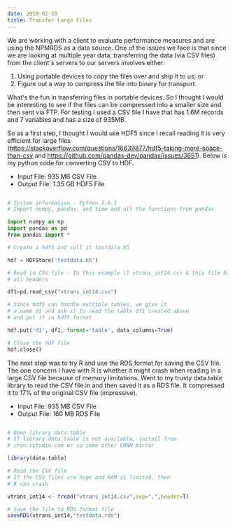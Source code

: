 ```yaml
---
date: 2018-02-10
title: Transfer Large Files
---
```

We are working with a client to evaluate performance measures and are using the NPMRDS as a data source. One of the issues we face is that since we are looking at multiple year data, transferring the data (via CSV files) from the client's servers to our servers involves either:

1. Using portable devices to copy the files over and ship it to us; or
2. Figure out a way to compress the file into binary for transport.

What's the fun in transferring files in portable devices. So I thought I would be interesting to see if the files can be compressed into a smaller size and then sent via FTP. For testing I used a CSV file I have that has 1.6M records and 7 variables and has a size of 935MB. 

So as a first step, I thought I would use HDF5 since I recall reading it is very efficient for large files (https://stackoverflow.com/questions/16639877/hdf5-taking-more-space-than-csv and https://github.com/pandas-dev/pandas/issues/3651). Below is my python code for converting CSV to HDF. 

- Input File: 935 MB CSV File
- Output File: 1.35 GB HDF5 File

```python 

# System information - Python 3.6.1
# Import numpy, pandas, and time and all the functions from pandas

import numpy as np
import pandas as pd
from pandas import *

# Create a hdf5 and call it testdata.h5

hdf = HDFStore('testdata.h5')

# Read in CSV file - In this example it vtrans_int14.csv & this file has 
# all headers

df1=pd.read_csv("vtrans_int14.csv")

# Since hdf5 can handle multiple tables, we give it 
# a name d1 and ask it to read the table df1 created above 
# and put it in hdf5 format

hdf.put('d1', df1, format='table', data_columns=True)

# Close the hdf file
hdf.close()

```
The next step was to try R and use the RDS format for saving the CSV file. The one concern I have with R is whether it might crash when reading in a large CSV file because of memory limitations. Went to my trusty data.table library to read the CSV file in and then saved it as a RDS file. It compressed it to 17% of the original CSV file (impressive).

- Input File: 935 MB CSV File
- Output File: 160 MB RDS File

```R

# Open library data.table
# If library data.table is not available, install from 
# cran.rstudio.com or so some other CRAN mirror

library(data.table) 

# Read the CSV file
# If the CSV files are huge and RAM is limited, then 
# R can crash

vtrans_int14 <- fread("vtrans_int14.csv",sep=",",header=T)

# Save the file to RDS format file
saveRDS(vtrans_int14,"testdata.rds")

```







